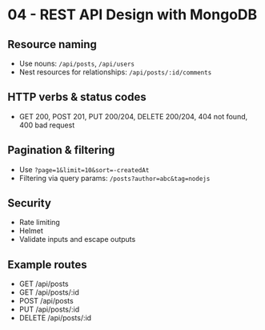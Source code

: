 # 04 - REST API Design with MongoDB

## Resource naming
- Use nouns: `/api/posts`, `/api/users`
- Nest resources for relationships: `/api/posts/:id/comments`

## HTTP verbs & status codes
- GET 200, POST 201, PUT 200/204, DELETE 200/204, 404 not found, 400 bad request

## Pagination & filtering
- Use `?page=1&limit=10&sort=-createdAt`
- Filtering via query params: `/posts?author=abc&tag=nodejs`

## Security
- Rate limiting
- Helmet
- Validate inputs and escape outputs

## Example routes
- GET /api/posts
- GET /api/posts/:id
- POST /api/posts
- PUT /api/posts/:id
- DELETE /api/posts/:id
